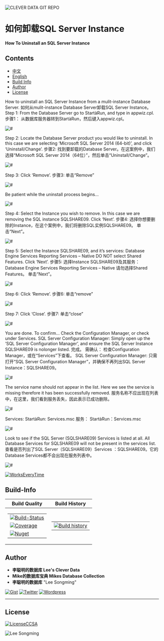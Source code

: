 ![CLEVER DATA GIT REPO](https://raw.githubusercontent.com/LiCongMingDeShujuku/git-resources/master/0-clever-data-github.png "李聪明的数据库")

# 如何卸载SQL Server Instance
#### How To Uninstall an SQL Server Instance

## Contents

- [中文](#中文)
- [English](#English)
- [Build Info](#Build-Info)
- [Author](#Author)
- [License](#License) 


How to uninstall an SQL Server Instance from a mulit-instance Database Server.
如何从mulit-instance Database Server卸载SQL Server Instance。
Step 1:
From the Database Server go to StartàRun, and type in appwiz.cpl.
步骤1：
从数据库服务器转到StartàRun，然后键入appwiz.cpl。

![#](images/01-How-To-Uninstall-an-SQL-Server-Instance.png?raw=true "#")
 
Step 2:
Locate the Database Server product you would like to uninstall. In this case we are selecting ‘Microsoft SQL Server 2014 (64-bit)’, and click ‘Uninstall/Change’.
步骤2:
找到要卸载的Database Server。在这案例中，我们选择“Microsoft SQL Server 2014（64位）”，然后单击“Uninstall/Change”。

![#](images/02-How-To-Uninstall-an-SQL-Server-Instance.png?raw=true "#")
 
Step 3:
Click ‘Remove’.
步骤3:
单击“Remove”

![#](images/03-How-To-Uninstall-an-SQL-Server-Instance.png?raw=true "#")
 
Be patient while the uninstall process begins…

![#](images/04-How-To-Uninstall-an-SQL-Server-Instance.png?raw=true "#")
 
Step 4:
Select the Instance you wish to remove. In this case we are removing the SQL instance SQLSHARE09.
Click ‘Next’.
步骤4:
选择你想要删除的Instance，在这个案例中，我们将删除SQL实例SQLSHARE09。
单击“Next”。

![#](images/05-How-To-Uninstall-an-SQL-Server-Instance.png?raw=true "#")
 
Step 5:
Select the Instance SQLSHARE09, and it’s services:
Database Engine Services
Reporting Services – Native
DO NOT select Shared Features.
Click ‘Next’.
步骤5:
选择Instance SQLSHARE09及其服务：
Database Engine Services
Reporting Services – Native
请勿选择Shared Features。
单击“Next”。

![#](images/06-How-To-Uninstall-an-SQL-Server-Instance.png?raw=true "#")
 
Step 6:
Click ‘Remove’.
步骤6:
单击“remove”

![#](images/07-How-To-Uninstall-an-SQL-Server-Instance.png?raw=true "#")
 
Step 7:
Click ‘Close’.
步骤7:
单击“close”

![#](images/08-How-To-Uninstall-an-SQL-Server-Instance.png?raw=true "#")
 
You are done.
To confirm…
Check the Configuration Manager, or check under Services.
SQL Server Configuration Manager:
Simply open up the ‘SQL Server Configuration Manager’, and ensure the SQL Server Instance SQLSHARE09 is nolonger listed.
完成。
需确认：
检查Configuration Manager，或在“Services”下查看。
SQL Server Configuration Manager:
只需打开“SQL Server Configuration Manager”，并确保不再列出SQL Server Instance：SQLSHARE09。

![#](images/09-How-To-Uninstall-an-SQL-Server-Instance.png?raw=true "#")
 
The service name should not appear in the list. Here we see the service is missing therefore it has been successfully removed.
服务名称不应出现在列表中，在这里，我们看到服务丢失，因此表示已成功删除。

![#](images/10-How-To-Uninstall-an-SQL-Server-Instance.png?raw=true "#")
 
Services:
StartàRun: Services.msc
服务：
StartàRun：Services.msc

![#](images/11-How-To-Uninstall-an-SQL-Server-Instance.png?raw=true "#")

 
Look to see if the SQL Server (SQLSHARE09) Services is listed at all. All Database Services for SQLSHARE09 will not be present in the services list.
查看是否列出了SQL Server（SQLSHARE09）Services ：SQLSHARE09。它的Database Services都不会出现在服务列表中。

![#](images/12-How-To-Uninstall-an-SQL-Server-Instance.png?raw=true "#")
 

[![WorksEveryTime](https://forthebadge.com/images/badges/60-percent-of-the-time-works-every-time.svg)](https://shitday.de/)

## Build-Info

| Build Quality | Build History |
|--|--|
|<table><tr><td>[![Build-Status](https://ci.appveyor.com/api/projects/status/pjxh5g91jpbh7t84?svg?style=flat-square)](#)</td></tr><tr><td>[![Coverage](https://coveralls.io/repos/github/tygerbytes/ResourceFitness/badge.svg?style=flat-square)](#)</td></tr><tr><td>[![Nuget](https://img.shields.io/nuget/v/TW.Resfit.Core.svg?style=flat-square)](#)</td></tr></table>|<table><tr><td>[![Build history](https://buildstats.info/appveyor/chart/tygerbytes/resourcefitness)](#)</td></tr></table>|

## Author

- **李聪明的数据库 Lee's Clever Data**
- **Mike的数据库宝典 Mikes Database Collection**
- **李聪明的数据库** "Lee Songming"

[![Gist](https://img.shields.io/badge/Gist-李聪明的数据库-<COLOR>.svg)](https://gist.github.com/congmingshuju)
[![Twitter](https://img.shields.io/badge/Twitter-mike的数据库宝典-<COLOR>.svg)](https://twitter.com/mikesdatawork?lang=en)
[![Wordpress](https://img.shields.io/badge/Wordpress-mike的数据库宝典-<COLOR>.svg)](https://mikesdatawork.wordpress.com/)

---
## License
[![LicenseCCSA](https://img.shields.io/badge/License-CreativeCommonsSA-<COLOR>.svg)](https://creativecommons.org/share-your-work/licensing-types-examples/)

![Lee Songming](https://raw.githubusercontent.com/LiCongMingDeShujuku/git-resources/master/1-clever-data-github.png "李聪明的数据库")

